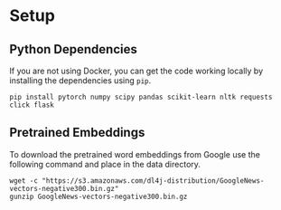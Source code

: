 # Setup


## Python Dependencies

If you are not using Docker, you can get the code working locally by installing the dependencies using `pip`.

    pip install pytorch numpy scipy pandas scikit-learn nltk requests click flask

## Pretrained Embeddings

To download the pretrained word embeddings from Google use the following command and place in the data directory.

    wget -c "https://s3.amazonaws.com/dl4j-distribution/GoogleNews-vectors-negative300.bin.gz"
    gunzip GoogleNews-vectors-negative300.bin.gz
